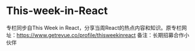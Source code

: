 # This-week-in-React
专栏同步自This Week in React，分享当周React的热点内容和知识。原专栏网址：https://www.getrevue.co/profile/thisweekinreact 备注：长期招募合作小伙伴
